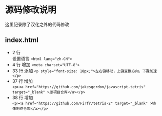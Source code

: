 # 源码修改说明

这里记录除了汉化之外的代码修改

## index.html

- 2 行  
  设置语言 `<html lang="zh-CN">`
- 4 行 增加 `<meta charset="UTF-8">`
- 33 行 添加 `<p style="font-size: 18px;">左右键移动，上键变换方向，下键加速</p>`
- 37 行 增加  
  `<p><a href="https://github.com/jakesgordon/javascript-tetris" target="_blank" >原项目仓库</a></p>`
- 38 行 增加  
  `<p><a href="https://github.com/Firfr/tetris-2" target="_blank" >镜像制作仓库</a></p>`
